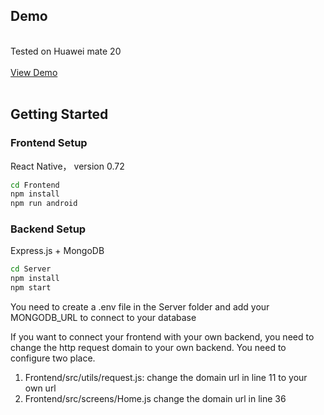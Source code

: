 ## Demo
  <p>
    <br />
    Tested on Huawei mate 20
    <br />
    <br />
    <a href="https://www.bilibili.com/video/BV1fK41187Mi/">View Demo</a>
    <br />    
    <br />
  </p>



## Getting Started

### Frontend Setup
React Native， version 0.72

  ```sh
cd Frontend
npm install
npm run android
  ```


### Backend Setup
Express.js + MongoDB

  ```sh
cd Server
npm install
npm start
  ```

You need to create a .env file in the Server folder and add your MONGODB_URL to connect to your database

If you want to connect your frontend with your own backend, you need to change the http request domain to your own backend. You need to configure two place.
1. Frontend/src/utils/request.js: change the domain url in line 11 to your own url
2. Frontend/src/screens/Home.js change the domain url in line 36